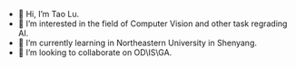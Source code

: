 - 👋 Hi, I’m Tao Lu.      
- 👀 I’m interested in the field of Computer Vision and other task regrading AI.
- 🌱 I’m currently learning in Northeastern University in Shenyang.
- 💞️ I’m looking to collaborate on OD\IS\GA.


<!---
LT1st/LT1st is a ✨ special ✨ repository because its `README.md` (this file) appears on your GitHub profile.
You can click the Preview link to take a look at your changes.
--->
